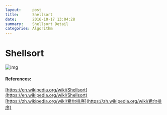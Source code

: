 ```yaml
---
layout:     post
title:      Shellsort
date:       2016-10-17 13:04:28
summary:    Shellsort Detail
categories: Algorithm
---
```



# Shellsort

![img](https://zh.wikipedia.org/wiki/File:Sorting_shellsort_anim.gif)




#### References:  

[https://en.wikipedia.org/wiki/Shellsort](https://en.wikipedia.org/wiki/Shellsort)  
[https://zh.wikipedia.org/wiki/希尔排序](https://zh.wikipedia.org/wiki/希尔排序)